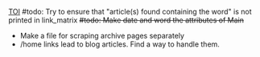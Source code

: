 <u>TOI</u>
#todo: Try to ensure that "article(s) found containing the word" is not printed in link_matrix
<strike>#todo: Make date and word the attributes of Main</strike>

- Make a file for scraping archive pages separately
- /home links lead to blog articles. Find a way to handle them.